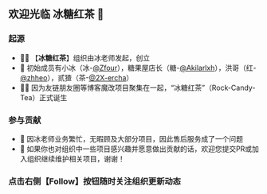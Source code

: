 ## 欢迎光临 冰糖红茶 👋

### 起源
- 🙋‍♀️ 【**冰糖红茶**】组织由冰老师发起，创立
- 🌈 初始成员有小冰（冰-[@Zfour](https://github.com/Zfour)），糖果屋店长（糖-[@Akilarlxh](https://github.com/Akilarlxh)），洪哥（红-[@zhheo](https://github.com/zhheo)），贰猹（茶-[@2X-ercha](https://github.com/2X-ercha)）
- 👩‍💻 因为友链朋友圈等博客魔改项目聚集在一起，“冰糖红茶”（Rock-Candy-Tea）正式诞生

### 参与贡献
- 🍿 因冰老师业务繁忙，无暇顾及大部分项目，因此售后服务成了一个问题
- 🧙 如果你也对组织中一些项目感兴趣并愿意做出贡献的话，欢迎您提交PR或加入组织继续维护相关项目，谢谢！

### 点击右侧【Follow】按钮随时关注组织更新动态
